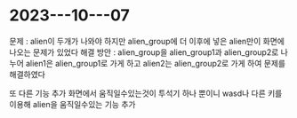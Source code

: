 # 2023---10---07
문제 : alien이 두개가 나와야 하지만 alien_group에 더 이후에 넣은 alien만이 화면에 나오는 문제가 있었다
해결 방안 : alien_group을 alien_group1과 alien_group2로 나누어 alien1은 alien_group1로 가게 하고 alien2는 alien_group2로 가게 하여 문제를 해결하였다

또 다른 기능 추가 화면에서 움직일수있는것이 투석기 하나 뿐이니 wasd나 다른 키를 이용해 alien을 움직일수있는 기능 추가
